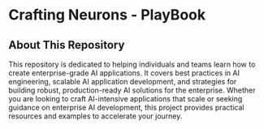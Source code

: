 
# Crafting Neurons - PlayBook

## About This Repository

This repository is dedicated to helping individuals and teams learn how to create enterprise-grade AI applications. It covers best practices in AI engineering, scalable AI application development, and strategies for building robust, production-ready AI solutions for the enterprise. Whether you are looking to craft AI-intensive applications that scale or seeking guidance on enterprise AI development, this project provides practical resources and examples to accelerate your journey.
